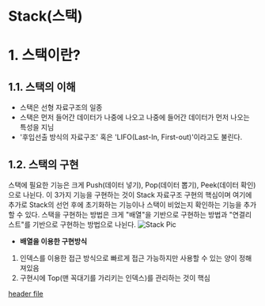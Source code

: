 Stack(스택)
=======
# 1. 스택이란?
## 1.1. 스택의 이해
- 스택은 선형 자료구조의 일종
- 스택은 먼저 들어간 데이터가 나중에 나오고 나중에 들어간 데이터가 먼저 나오는 특성을 지님
- '후입선출 방식의 자료구조' 혹은 'LIFO(Last-In, First-out)'이라고도 불린다.

## 1.2. 스택의 구현
스택에 필요한 기능은 크게 Push(데이터 넣기), Pop(데이터 뽑기), Peek(데이터 확인)으로 나뉜다. 이 3가지 기능을 구현하는 것이 Stack 자료구조 구현의 핵심이며 여기에 추가로 Stack의 선언 후에 
초기화하는 기능이나 스택이 비었는지 확인하는 기능을 추가할 수 있다. 스택을 구현하는 방법은 크게 "배열"을 기반으로 구현하는 방법과 "연결리스트"를 기반으로 구현하는 방법으로 나뉜다.
![Stack Pic](https://user-images.githubusercontent.com/97028605/155842823-5f1daec9-7070-49c7-838a-8d07873abdd4.jpeg)


* __배열을 이용한 구현방식__
1. 인덱스를 이용한 접근 방식으로 빠르게 접근 가능하지만 사용할 수 있는 양이 정해져있음
2. 구현시에 Top(맨 꼭대기를 가리키는 인덱스)를 관리하는 것이 핵심

[header file](https://github.com/Yn-Jy/TIL/blob/main/DataStructure/Stack/ArrayBaseStack.c)
